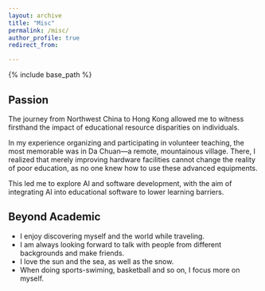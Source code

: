 ```yaml
---
layout: archive
title: "Misc"
permalink: /misc/
author_profile: true
redirect_from:

---
```


{% include base_path %} 
## Passion
The journey from Northwest China to Hong Kong allowed me to witness firsthand the impact of educational resource disparities on individuals.

In my experience organizing and participating in volunteer teaching, the most memorable was in Da Chuan—a remote, mountainous village. There, I realized that merely improving hardware facilities cannot change the reality of poor education, as no one knew how to use these advanced equipments.

This led me to explore AI and software development, with the aim of integrating AI into educational software to lower learning barriers.
## Beyond Academic
* I enjoy discovering myself and the world while traveling.
* I am always looking forward to talk with people from different backgrounds and make friends.
* I love the sun and the sea, as well as the snow.
* When doing sports-swiming, basketball and so on, I focus more on myself.

